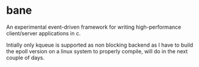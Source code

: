 bane
====

An experimental event-driven framework for writing high-performance client/server applications in c.

Intially only kqueue is supported as non blocking backend as I have to build the epoll version on a linux system to properly compile, will do in the next couple of days.